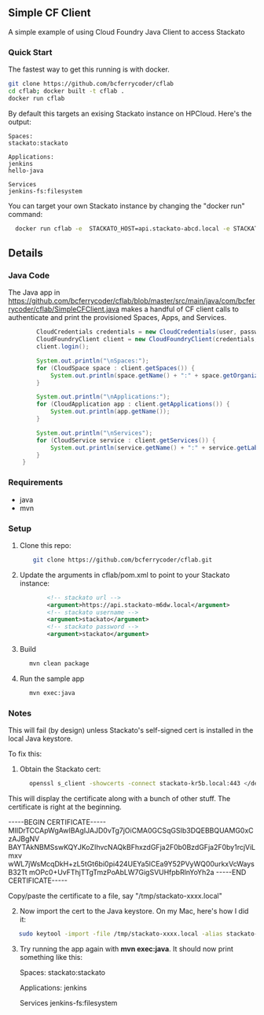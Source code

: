 ## Simple CF Client

A simple example of using Cloud Foundry Java Client to access Stackato


### Quick Start

The fastest way to get this running is with docker. 

```bash
git clone https://github.com/bcferrycoder/cflab  
cd cflab; docker built -t cflab .
docker run cflab
```
By default this targets an exising Stackato instance on HPCloud. Here's the output:

```
Spaces:
stackato:stackato

Applications:
jenkins
hello-java

Services
jenkins-fs:filesystem
```


You can target your own Stackato instance by changing the "docker run" command:

```bash
  docker run cflab -e  STACKATO_HOST=api.stackato-abcd.local -e STACKATO_USER=myusername -e STACKATO_PW=mypw
```

## Details


### Java Code

The Java app in https://github.com/bcferrycoder/cflab/blob/master/src/main/java/com/bcferrycoder/cflab/SimpleCFClient.java 
makes a handful of CF client calls to authenticate and print the provisioned Spaces, Apps, and Services.


```java
        CloudCredentials credentials = new CloudCredentials(user, password);
        CloudFoundryClient client = new CloudFoundryClient(credentials, getTargetURL(target));
        client.login();

        System.out.println("\nSpaces:");
        for (CloudSpace space : client.getSpaces()) {
            System.out.println(space.getName() + ":" + space.getOrganization().getName());
        }

        System.out.println("\nApplications:");
        for (CloudApplication app : client.getApplications()) {
            System.out.println(app.getName());
        }

        System.out.println("\nServices");
        for (CloudService service : client.getServices()) {
            System.out.println(service.getName() + ":" + service.getLabel());
        }
    }
```

### Requirements

  * java
  * mvn


### Setup
  
1. Clone this repo:

```bash
       git clone https://github.com/bcferrycoder/cflab.git
```
       

2. Update the arguments in cflab/pom.xml to point to your Stackato instance:

```XML
           <!-- stackato url -->
           <argument>https://api.stackato-m6dw.local</argument>
           <!-- stackato username -->
           <argument>stackato</argument>
           <!-- stackato password -->
           <argument>stackato</argument>
```

3. Build

```bash
      mvn clean package
```

4. Run the sample app

```bash
      mvn exec:java
```

### Notes

This will fail (by design) unless Stackato's self-signed cert is installed in the local Java keystore.

To fix this:

1. Obtain the Stackato cert:

```bash
      openssl s_client -showcerts -connect stackato-kr5b.local:443 </dev/null
```

This will display the certificate along with a bunch of other
stuff. The certificate is right at the beginning.

-----BEGIN CERTIFICATE-----
MIIDrTCCApWgAwIBAgIJAJD0vTg7jOiCMA0GCSqGSIb3DQEBBQUAMG0xCzAJBgNV
BAYTAkNBMSswKQYJKoZIhvcNAQkBFhxzdGFja2F0b0BzdGFja2F0by1rcjViLmxv
wWL7jWsMcqDkH+zL5tGt6bi0pi424UEYa5lCEa9Y52PVyWQ00urkxVcWaysB32Tt
mOPc0+UvFThjTTgTmzPoAbLW7GigSVUHfpbRlnYoYh2a
-----END CERTIFICATE-----

Copy/paste the certificate to a file, say "/tmp/stackato-xxxx.local"

2. Now import the cert to the Java keystore. On my Mac, here's how I did it:

```bash
   sudo keytool -import -file /tmp/stackato-xxxx.local -alias stackato-xxxx -storepass changeit -keystore /System/Library/Frameworks/JavaVM.framework/Home/lib/security/cacerts
```



3. Try running the app again with **mvn exec:java**.  It should now print something like this:

    Spaces:
    stackato:stackato

    Applications:
    jenkins

    Services
    jenkins-fs:filesystem

